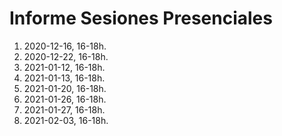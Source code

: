 # Informe Sesiones Presenciales

1. 2020-12-16, 16-18h.
2. 2020-12-22, 16-18h.
3. 2021-01-12, 16-18h.
4. 2021-01-13, 16-18h.
5. 2021-01-20, 16-18h.
6. 2021-01-26, 16-18h.
7. 2021-01-27, 16-18h.
8. 2021-02-03, 16-18h.
